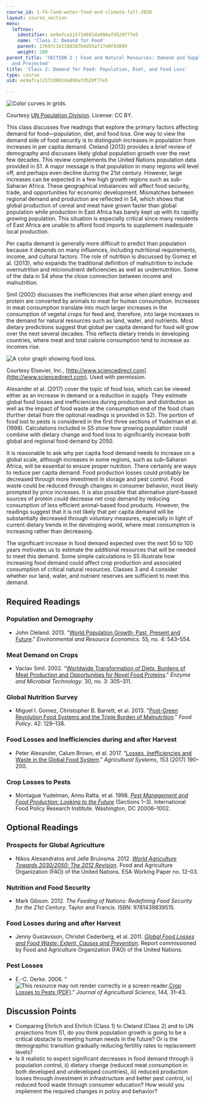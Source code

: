 ```yaml
---
course_id: 1-74-land-water-food-and-climate-fall-2020
layout: course_section
menu:
  leftnav:
    identifier: ee9afca11572d691da898afd529f77e5
    name: 'Class 2: Demand for Food'
    parent: 17b97c14119d387b4d55af17e0f93899
    weight: 100
parent_title: 'SECTION 2 | Food and Natural Resources: Demand and Supply, Current
  and Projected'
title: 'Class 2: Demand for Food: Population, Diet, and Food Loss'
type: course
uid: ee9afca11572d691da898afd529f77e5

---
```


![Color curves in grids.](/courses/civil-and-environmental-engineering/1-74-land-water-food-and-climate-fall-2020/food-and-natural-resources/demand-for-food/FigS111.jpg)

Courtesy [UN Population Division](https://population.un.org/wpp/). License: CC BY.

This class discusses five readings that explore the primary factors affecting demand for food—population, diet, and food loss. One way to view the demand side of food security is to distinguish increases in population from increases in per capita demand. Cleland (2013) provides a brief review of demography and discusses likely global population growth over the next few decades. This review complements the United Nations population data provided in S1. A major message is that population in many regions will level off, and perhaps even decline during the 21st century. However, large increases can be expected in a few high growth regions such as sub-Saharan Africa. These geographical imbalances will affect food security, trade, and opportunities for economic development. Mismatches between regional demand and production are reflected in S4, which shows that global production of cereal and meat have grown faster than global population while production in East Africa has barely kept up with its rapidly growing population. This situation is especially critical since many residents of East Africa are unable to afford food imports to supplement inadequate local production.

Per capita demand is generally more difficult to predict than population because it depends on many influences, including nutritional requirements, income, and cultural factors. The role of nutrition is discussed by Gomez et al. (2013), who expands the traditional definition of malnutrition to include overnutrition and micronutrient deficiencies as well as undernutrition. Some of the data in S4 show the close connection between income and malnutrition.

Smil (2002) discusses the inefficiencies that arise when plant energy and protein are converted by animals to meat for human consumption. Increases in meat consumption translate into much larger increases in the consumption of vegetal crops for feed and, therefore, into large increases in the demand for natural resources such as land, water, and nutrients. Most dietary predictions suggest that global per capita demand for food will grow over the next several decades. This reflects dietary trends in developing countries, where meat and total calorie consumption tend to increase as incomes rise.

![A color graph showing food loss.](/courses/civil-and-environmental-engineering/1-74-land-water-food-and-climate-fall-2020/food-and-natural-resources/demand-for-food/FoodLoss.png)

Courtesy Elsevier, Inc., [http://www.sciencedirect.com](http://www.sciencedirect.com). Used with permission.

Alexander et al. (2017) cover the topic of food loss, which can be viewed either as an increase in demand or a reduction in supply. They estimate global food losses and inefficiencies during production and distribution as well as the impact of food waste at the consumption end of the food chain (further detail from the optional readings is provided in S2). The portion of food lost to pests is considered in the first three sections of Yudelman et al. (1998). Calculations included in S5 show how growing population could combine with dietary change and food loss to significantly increase both global and regional food demand by 2050.

It is reasonable to ask why per capita food demand needs to increase on a global scale, although increases in some regions, such as sub–Saharan Africa, will be essential to ensure proper nutrition. There certainly are ways to reduce per capita demand. Food production losses could probably be decreased through more investment in storage and pest control. Food waste could be reduced through changes in consumer behavior, most likely prompted by price increases. It is also possible that alternative plant-based sources of protein could decrease net crop demand by reducing consumption of less efficient animal-based food products. However, the readings suggest that it is not likely that per capita demand will be substantially decreased through voluntary measures, especially in light of current dietary trends in the developing world, where meat consumption is increasing rather than decreasing.

The significant increase in food demand expected over the next 50 to 100 years motivates us to estimate the additional resources that will be needed to meet this demand. Some simple calculations in S5 illustrate how increasing food demand could affect crop production and associated consumption of critical natural resources. Classes 3 and 4 consider whether our land, water, and nutrient reserves are sufficient to meet this demand.

Required Readings
-----------------

### Population and Demography

*   John Cleland. 2013. "[World Population Growth; Past, Present and Future](https://ideas.repec.org/a/kap/enreec/v55y2013i4p543-554.html)." _Environmental and Resource Economics_. 55, no. 4: 543–554.
    

### Meat Demand on Crops

*   Vaclav Smil. 2002. "[Worldwide Transformation of Diets, Burdens of Meat Production and Opportunities for Novel Food Proteins](https://www.sciencedirect.com/science/article/pii/S014102290100504X)." _Enzyme and Microbial Technology_. 30, no. 3: 305–311.
    

### Global Nutrition Survey

*   Miguel I. Gomez, Christopher B. Barrett, et al. 2013. "[Post-Green Revolution Food Systems and the Triple Burden of Malnutrition](https://www.sciencedirect.com/science/article/abs/pii/S0306919213000754)." _Food Policy_. 42: 129–138.
    

### Food Losses and Inefficiencies during and after Harvest

*   Peter Alexander, Calum Brown, et al. 2017. “[Losses, Inefficiencies and Waste in the Global Food System](https://www.sciencedirect.com/science/article/pii/S0308521X16302384).” _Agricultural Systems_, 153 (2017) 190–200.
    

### Crop Losses to Pests

*   Montague Yudelman, Annu Ratta, et al. 1998. [_Pest Management and Food Production: Looking to the Future_](https://www.ifpri.org/publication/pest-management-and-food-production) (Sections 1–3). International Food Policy Research Institute. Washington, DC 20006–1002.
    

Optional Readings
-----------------

### Prospects for Global Agriculture

*   Nikos Alexandratos and Jelle Bruinsma. 2012. [_World Agriculture Towards 2030/2050: The 2012 Revision_](https://ageconsearch.umn.edu/record/288998/?ln=en). Food and Agriculture Organization (FAO) of the United Nations. ESA Working Paper no. 12–03.

### Nutrition and Food Security

*   Mark Gibson. 2012. _The Feeding of Nations: Redefining Food Security for the 21st Century._ Taylor and Francis. ISBN: 9781439839515.
    

### Food Losses during and after Harvest

*   Jenny Gustavsson, Christel Cederberg, et al. 2011. _[Global Food Losses and Food Waste: Extent, Causes and Prevention](https://reliefweb.int/report/world/global-food-losses-and-food-waste-extent-causes-and-prevention)_. Report commissioned by Food and Agriculture Organization (FAO) of the United Nations.
    

### Pest Losses

*   E.-C. Oerke. 2006. “![This resource may not render correctly in a screen reader.](/images/inacessible.gif)[Crop Losses to Pests (PDF)](http://citeseerx.ist.psu.edu/viewdoc/download?doi=10.1.1.657.5813&rep=rep1&type=pdf).” _Journal of Agricultural Science_, 144, 31–43.
    

Discussion Points
-----------------

*   Comparing Ehrlich and Ehrlich (Class 1) to Cleland (Class 2) and to UN projections from S1, do you think population growth is going to be a critical obstacle to meeting human needs in the future? Or is the demographic transition gradually reducing fertility rates to replacement levels?
*   Is it realistic to expect significant decreases in food demand through i) population control, ii) dietary change (reduced meat consumption in both developed and undeveloped countries), iii) reduced production losses through investment in infrastructure and better pest control, iv) reduced food waste through consumer education? How would you implement the required changes in policy and behavior?